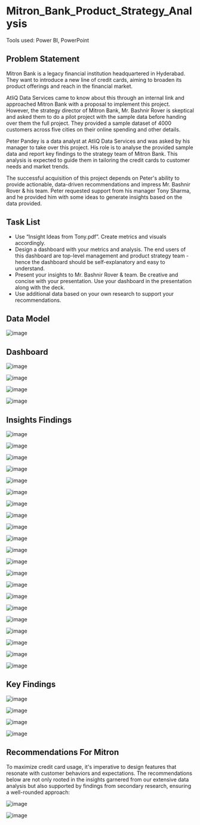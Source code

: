 # Mitron_Bank_Product_Strategy_Analysis
Tools used: Power BI, PowerPoint

## Problem Statement
Mitron Bank is a legacy financial institution headquartered in Hyderabad. They want to introduce a new line of credit cards, aiming to broaden its product offerings and reach in the financial market. 

AtliQ Data Services came to know about this through an internal link and approached Mitron Bank with a proposal to implement this project. However, the strategy director of Mitron Bank, Mr. Bashnir Rover is skeptical and asked them to do a pilot project with the sample data before handing over them the full project. They provided a sample dataset of 4000 customers across five cities on their online spending and other details. 

Peter Pandey is a data analyst at AtliQ Data Services and was asked by his manager to take over this project. His role is to analyse the provided sample data and report key findings to the strategy team of Mitron Bank. This analysis is expected to guide them in tailoring the credit cards to customer needs and market trends. 

The successful acquisition of this project depends on Peter's ability to provide actionable, data-driven recommendations and impress Mr. Bashnir Rover & his team. Peter requested support from his manager Tony Sharma, and he provided him with some ideas to generate insights based on the data provided. 

## Task List
- Use “Insight Ideas from Tony.pdf”. Create metrics and visuals accordingly.
- Design a dashboard with your metrics and analysis. The end users of this dashboard are top-level management and product strategy team - hence the dashboard should be self-explanatory and easy to understand.
- Present your insights to Mr. Bashnir Rover & team. Be creative and concise with your presentation.
Use your dashboard in the presentation along with the deck.
- Use additional data based on your own research to support your recommendations.

## Data Model
![image](https://github.com/WalterEdwardd/Mitron_Bank_Product_Strategy_Analysis/assets/128374617/81281281-2ed3-4160-a4fd-1cad6d399539)

## Dashboard
![image](https://github.com/WalterEdwardd/Mitron_Bank_Product_Strategy_Analysis/assets/128374617/345771a8-767f-48a3-a04e-0f880bb6edd2)

![image](https://github.com/WalterEdwardd/Mitron_Bank_Product_Strategy_Analysis/assets/128374617/92fcad30-7a6a-4ef0-bc48-da79bc84cbd0)

![image](https://github.com/WalterEdwardd/Mitron_Bank_Product_Strategy_Analysis/assets/128374617/54d6d359-1b85-43e4-a257-350fb83acecc)

![image](https://github.com/WalterEdwardd/Mitron_Bank_Product_Strategy_Analysis/assets/128374617/f854d152-028c-4e8c-b162-6842cb32d1d5)

## Insights Findings
![image](https://github.com/WalterEdwardd/Mitron_Bank_Product_Strategy_Analysis/assets/128374617/74ef813f-814a-4dfd-85dc-bbae6fb199fd)

![image](https://github.com/WalterEdwardd/Mitron_Bank_Product_Strategy_Analysis/assets/128374617/053ac681-a109-489b-8ecd-4cc248be145e)

![image](https://github.com/WalterEdwardd/Mitron_Bank_Product_Strategy_Analysis/assets/128374617/53869a4e-86d6-4a74-9e2b-fbd2d2bb4146)

![image](https://github.com/WalterEdwardd/Mitron_Bank_Product_Strategy_Analysis/assets/128374617/94640f7b-f39e-434b-8db9-13e6c5777c56)

![image](https://github.com/WalterEdwardd/Mitron_Bank_Product_Strategy_Analysis/assets/128374617/bb007890-b0b0-47ef-909d-8df40b3b0c78)

![image](https://github.com/WalterEdwardd/Mitron_Bank_Product_Strategy_Analysis/assets/128374617/1e58eb49-bf1b-44e6-822c-7b36bbfa7dfe)

![image](https://github.com/WalterEdwardd/Mitron_Bank_Product_Strategy_Analysis/assets/128374617/b8456f0f-9579-467e-89ab-cb215a51eccc)

![image](https://github.com/WalterEdwardd/Mitron_Bank_Product_Strategy_Analysis/assets/128374617/80379847-3901-41cd-81bb-e31e8720d359)

![image](https://github.com/WalterEdwardd/Mitron_Bank_Product_Strategy_Analysis/assets/128374617/e7191590-251a-4094-9ca3-8a75cef0f7c5)

![image](https://github.com/WalterEdwardd/Mitron_Bank_Product_Strategy_Analysis/assets/128374617/9549e40a-2064-4182-a7d7-7d01b18779f0)

![image](https://github.com/WalterEdwardd/Mitron_Bank_Product_Strategy_Analysis/assets/128374617/076d2083-bb2d-45d4-b48a-6c866cc4301e)

![image](https://github.com/WalterEdwardd/Mitron_Bank_Product_Strategy_Analysis/assets/128374617/428de56f-e4da-43c6-a4b7-d81738b9930c)

![image](https://github.com/WalterEdwardd/Mitron_Bank_Product_Strategy_Analysis/assets/128374617/f05ca75d-a8af-40f3-ac02-402e8a071d54)

![image](https://github.com/WalterEdwardd/Mitron_Bank_Product_Strategy_Analysis/assets/128374617/75bbda69-faab-4fb7-8db9-2bda096dcba0)

![image](https://github.com/WalterEdwardd/Mitron_Bank_Product_Strategy_Analysis/assets/128374617/58911633-f9f9-47f6-acd4-6a562e66c5fc)

![image](https://github.com/WalterEdwardd/Mitron_Bank_Product_Strategy_Analysis/assets/128374617/a1e59bb6-90de-4266-8a6c-3c72027a2db5)

![image](https://github.com/WalterEdwardd/Mitron_Bank_Product_Strategy_Analysis/assets/128374617/e65d5cc0-4a42-4f21-9d7f-367764a56dca)

![image](https://github.com/WalterEdwardd/Mitron_Bank_Product_Strategy_Analysis/assets/128374617/759c664f-3e25-4349-982e-9ff67193d06b)

![image](https://github.com/WalterEdwardd/Mitron_Bank_Product_Strategy_Analysis/assets/128374617/71c9536e-50b0-4b2f-8c26-ac36f3c15a14)

![image](https://github.com/WalterEdwardd/Mitron_Bank_Product_Strategy_Analysis/assets/128374617/f0b28ab3-b7c0-4a4f-95d9-c2a5e0d4fd80)

![image](https://github.com/WalterEdwardd/Mitron_Bank_Product_Strategy_Analysis/assets/128374617/0cdf439b-ade4-45ca-84eb-4a2d1f9d46dc)

## Key Findings
![image](https://github.com/WalterEdwardd/Mitron_Bank_Product_Strategy_Analysis/assets/128374617/8195a86c-644c-4e8a-a33a-53d487f313e9)

![image](https://github.com/WalterEdwardd/Mitron_Bank_Product_Strategy_Analysis/assets/128374617/60bbe431-560f-4e90-9734-a44f299bb443)

![image](https://github.com/WalterEdwardd/Mitron_Bank_Product_Strategy_Analysis/assets/128374617/0e2082e1-764d-4839-b0b8-109c21550cb3)

![image](https://github.com/WalterEdwardd/Mitron_Bank_Product_Strategy_Analysis/assets/128374617/6acc0d8b-c418-4788-a2c8-6f97a6456c01)

## Recommendations For Mitron
To maximize credit card usage, it's imperative to design features that resonate with customer behaviors and expectations. The recommendations below are not only rooted in the insights garnered from our extensive data analysis but also supported by findings from secondary research, ensuring a well-rounded approach:

![image](https://github.com/WalterEdwardd/Mitron_Bank_Product_Strategy_Analysis/assets/128374617/f8066b76-cd6d-4777-a10e-00b5ed7a1cfd)

![image](https://github.com/WalterEdwardd/Mitron_Bank_Product_Strategy_Analysis/assets/128374617/09112ba3-2d7a-4888-8c40-03f055591690)
